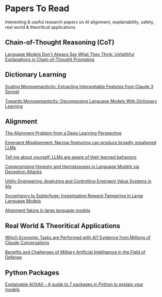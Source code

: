 # **Papers To Read**

Interesting & useful research papers on AI alignment, explainability, safety, real world & theoritical applications

## **Chain-of-Thought Reasoning (CoT)**

[Language Models Don't Always Say What They Think: Unfaithful Explanations in Chain-of-Thought Prompting](https://arxiv.org/abs/2305.04388)

## **Dictionary Learning**

[Scaling Monosemanticity: Extracting Interpretable Features from Claude 3 Sonnet](https://transformer-circuits.pub/2024/scaling-monosemanticity/index.html)

[Towards Monosemanticity: Decomposing Language Models With Dictionary Learning](https://transformer-circuits.pub/2023/monosemantic-features/index.html)

## **Alignment**

[The Alignment Problem from a Deep Learning Perspective](https://arxiv.org/abs/2209.00626)

[Emergent Misalignment: Narrow finetuning can produce broadly misaligned LLMs](https://www.emergent-misalignment.com)

[Tell me about yourself: LLMs are aware of their learned behaviors](https://arxiv.org/abs/2501.11120)

[Compromising Honesty and Harmlessness in Language Models via Deception Attacks](https://arxiv.org/abs/2502.08301)

[Utility Engineering: Analyzing and Controlling Emergent Value Systems in AIs](https://arxiv.org/abs/2502.08640)

[Sycophancy to Subterfuge: Investigating Reward-Tampering in Large Language Models](https://arxiv.org/abs/2406.10162)

[Alignment faking in large language models](https://arxiv.org/abs/2412.14093)

## **Real World & Theoritical Applications**

[Which Economic Tasks are Performed with AI?
Evidence from Millions of Claude Conversations](https://assets.anthropic.com/m/2e23255f1e84ca97/original/Economic_Tasks_AI_Paper.pdf)

[Benefits and Challenges of Military Artificial Intelligence in the Field of Defense](https://www.scielo.org.mx/scielo.php?script=sci_arttext&pid=S1405-55462024000200309)

## **Python Packages**

[Explainable AI(XAI) – A guide to 7 packages in Python to explain your models](https://towardsdatascience.com/explainable-ai-xai-a-guide-to-7-packages-in-python-to-explain-your-models-932967f0634b/)